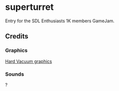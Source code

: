 # superturret

Entry for the SDL Enthusiasts 1K members GameJam.

## Credits

### Graphics

[Hard Vacuum graphics](https://lostgarden.home.blog/2005/03/27/game-post-mortem-hard-vacuum/)

### Sounds

?

